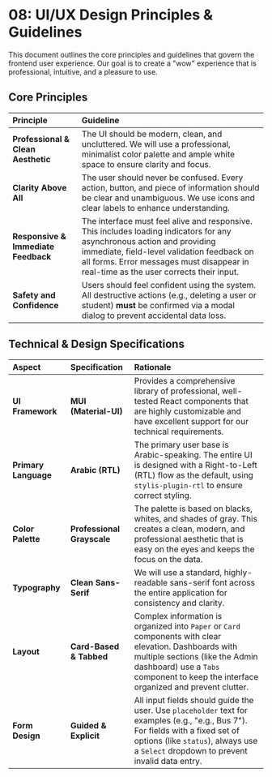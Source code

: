 # 08: UI/UX Design Principles & Guidelines

This document outlines the core principles and guidelines that govern the frontend user experience. Our goal is to create a "wow" experience that is professional, intuitive, and a pleasure to use.

## Core Principles

| Principle | Guideline |
| :--- | :--- |
| **Professional & Clean Aesthetic** | The UI should be modern, clean, and uncluttered. We will use a professional, minimalist color palette and ample white space to ensure clarity and focus. |
| **Clarity Above All** | The user should never be confused. Every action, button, and piece of information should be clear and unambiguous. We use icons and clear labels to enhance understanding. |
| **Responsive & Immediate Feedback** | The interface must feel alive and responsive. This includes loading indicators for any asynchronous action and providing immediate, field-level validation feedback on all forms. Error messages must disappear in real-time as the user corrects their input. |
| **Safety and Confidence** | Users should feel confident using the system. All destructive actions (e.g., deleting a user or student) **must** be confirmed via a modal dialog to prevent accidental data loss. |

## Technical & Design Specifications

| Aspect | Specification | Rationale |
| :--- | :--- | :--- |
| **UI Framework** | **MUI (Material-UI)** | Provides a comprehensive library of professional, well-tested React components that are highly customizable and have excellent support for our technical requirements. |
| **Primary Language** | **Arabic (RTL)** | The primary user base is Arabic-speaking. The entire UI is designed with a Right-to-Left (RTL) flow as the default, using `stylis-plugin-rtl` to ensure correct styling. |
| **Color Palette** | **Professional Grayscale** | The palette is based on blacks, whites, and shades of gray. This creates a clean, modern, and professional aesthetic that is easy on the eyes and keeps the focus on the data. |
| **Typography** | **Clean Sans-Serif** | We will use a standard, highly-readable sans-serif font across the entire application for consistency and clarity. |
| **Layout** | **Card-Based & Tabbed** | Complex information is organized into `Paper` or `Card` components with clear elevation. Dashboards with multiple sections (like the Admin dashboard) use a `Tabs` component to keep the interface organized and prevent clutter. |
| **Form Design** | **Guided & Explicit** | All input fields should guide the user. Use `placeholder` text for examples (e.g., "e.g., Bus 7"). For fields with a fixed set of options (like `status`), always use a `Select` dropdown to prevent invalid data entry. | 
